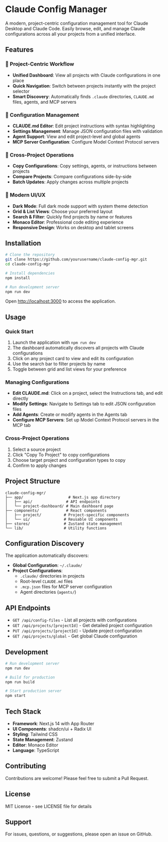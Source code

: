# Claude Config Manager

A modern, project-centric configuration management tool for Claude Desktop and Claude Code. Easily browse, edit, and manage Claude configurations across all your projects from a unified interface.

## Features

### 🎯 Project-Centric Workflow
- **Unified Dashboard**: View all projects with Claude configurations in one place
- **Quick Navigation**: Switch between projects instantly with the project selector
- **Smart Discovery**: Automatically finds `.claude` directories, `CLAUDE.md` files, agents, and MCP servers

### 📝 Configuration Management
- **CLAUDE.md Editor**: Edit project instructions with syntax highlighting
- **Settings Management**: Manage JSON configuration files with validation
- **Agent Support**: View and edit project-level and global agents
- **MCP Server Configuration**: Configure Model Context Protocol servers

### 🔄 Cross-Project Operations
- **Copy Configurations**: Copy settings, agents, or instructions between projects
- **Compare Projects**: Compare configurations side-by-side
- **Batch Updates**: Apply changes across multiple projects

### 🎨 Modern UI/UX
- **Dark Mode**: Full dark mode support with system theme detection
- **Grid & List Views**: Choose your preferred layout
- **Search & Filter**: Quickly find projects by name or features
- **Monaco Editor**: Professional code editing experience
- **Responsive Design**: Works on desktop and tablet screens

## Installation

```bash
# Clone the repository
git clone https://github.com/yourusername/claude-config-mgr.git
cd claude-config-mgr

# Install dependencies
npm install

# Run development server
npm run dev
```

Open [http://localhost:3000](http://localhost:3000) to access the application.

## Usage

### Quick Start
1. Launch the application with `npm run dev`
2. The dashboard automatically discovers all projects with Claude configurations
3. Click on any project card to view and edit its configuration
4. Use the search bar to filter projects by name
5. Toggle between grid and list views for your preference

### Managing Configurations
- **Edit CLAUDE.md**: Click on a project, select the Instructions tab, and edit directly
- **Modify Settings**: Navigate to Settings tab to edit JSON configuration files
- **Add Agents**: Create or modify agents in the Agents tab
- **Configure MCP Servers**: Set up Model Context Protocol servers in the MCP tab

### Cross-Project Operations
1. Select a source project
2. Click "Copy To Project" to copy configurations
3. Choose target project and configuration types to copy
4. Confirm to apply changes

## Project Structure

```
claude-config-mgr/
├── app/                    # Next.js app directory
│   ├── api/               # API endpoints
│   └── project-dashboard/ # Main dashboard page
├── components/            # React components
│   ├── project/          # Project-specific components
│   └── ui/               # Reusable UI components
├── stores/               # Zustand state management
└── lib/                  # Utility functions
```

## Configuration Discovery

The application automatically discovers:
- **Global Configuration**: `~/.claude/`
- **Project Configurations**:
  - `.claude/` directories in projects
  - Root-level `CLAUDE.md` files
  - `.mcp.json` files for MCP server configuration
  - Agent directories (`agents/`)

## API Endpoints

- `GET /api/config-files` - List all projects with configurations
- `GET /api/projects/[projectId]` - Get detailed project configuration
- `PUT /api/projects/[projectId]` - Update project configuration
- `GET /api/projects/global` - Get global Claude configuration

## Development

```bash
# Run development server
npm run dev

# Build for production
npm run build

# Start production server
npm start
```

## Tech Stack

- **Framework**: Next.js 14 with App Router
- **UI Components**: shadcn/ui + Radix UI
- **Styling**: Tailwind CSS
- **State Management**: Zustand
- **Editor**: Monaco Editor
- **Language**: TypeScript

## Contributing

Contributions are welcome! Please feel free to submit a Pull Request.

## License

MIT License - see LICENSE file for details

## Support

For issues, questions, or suggestions, please open an issue on GitHub.